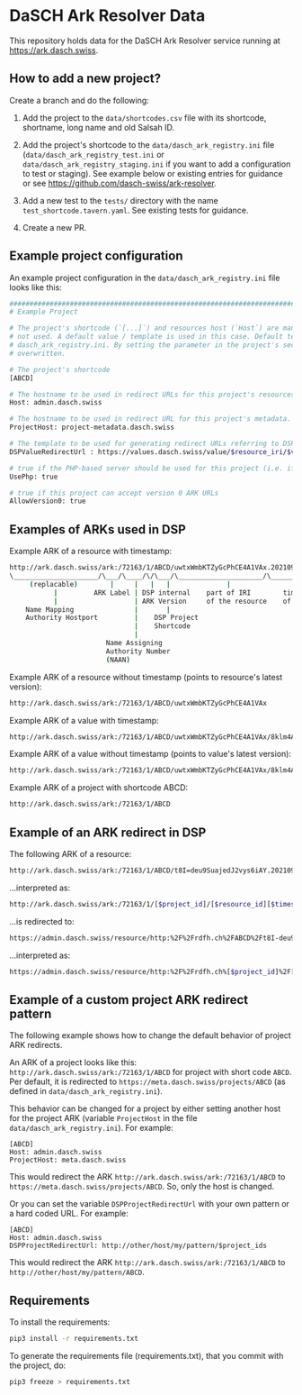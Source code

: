 # DaSCH Ark Resolver Data

This repository holds data for the DaSCH Ark Resolver service running at https://ark.dasch.swiss.

## How to add a new project?

Create a branch and do the following:

1. Add the project to the `data/shortcodes.csv` file with its shortcode, shortname, long name and old Salsah ID.

2. Add the project's shortcode to the `data/dasch_ark_registry.ini` file (`data/dasch_ark_registry_test.ini` or
   `data/dasch_ark_registry_staging.ini` if you want to add a configuration to test or staging). See example below or
   existing entries for guidance or see https://github.com/dasch-swiss/ark-resolver.

3. Add a new test to the `tests/` directory with the name `test_shortcode.tavern.yaml`. See existing tests for guidance.

4. Create a new PR.

## Example project configuration

An example project configuration in the `data/dasch_ark_registry.ini` file looks like this:

```bash 
############################################################################
# Example Project

# The project's shortcode (`[...]`) and resources host (`Host`) are mandatory. All other parameters can be left out if 
# not used. A default value / template is used in this case. Default templates are defined in the top section of 
# dasch_ark_registry.ini. By setting the parameter in the project's section of the file, the default value / template is
# overwritten.

# The project's shortcode
[ABCD]

# The hostname to be used in redirect URLs for this project's resources.
Host: admin.dasch.swiss

# The hostname to be used in redirect URL for this project's metadata.
ProjectHost: project-metadata.dasch.swiss

# The template to be used for generating redirect URLs referring to DSP values.
DSPValueRedirectUrl : https://values.dasch.swiss/value/$resource_iri/$value_id

# true if the PHP-based server should be used for this project (i.e. if project is on Salsah)
UsePhp: true

# true if this project can accept version 0 ARK URLs
AllowVersion0: true
```

## Examples of ARKs used in DSP

Example ARK of a resource with timestamp:

```bash 
http://ark.dasch.swiss/ark:/72163/1/ABCD/uwtxWmbKTZyGcPhCE4A1VAx.20210915T170737243528Z
\_____________________/\___/\____/\/\___/\_____________________/\______________________/
     (replacable)        |     |   |   |              |                    |
           |         ARK Label | DSP internal    part of IRI        timestamp (= version)
           |                   | ARK Version     of the resource    of resource (optional)
    Name Mapping               |       |
    Authority Hostport         |    DSP Project
                               |    Shortcode
                               |
                        Name Assigning
                        Authority Number
                        (NAAN)
```

Example ARK of a resource without timestamp (points to resource's latest version):

```bash
http://ark.dasch.swiss/ark:/72163/1/ABCD/uwtxWmbKTZyGcPhCE4A1VAx
```

Example ARK of a value with timestamp:

```bash 
http://ark.dasch.swiss/ark:/72163/1/ABCD/uwtxWmbKTZyGcPhCE4A1VAx/8klm4AP=QueJIwININnUhgy.20211102T132511610966Z
```

Example ARK of a value without timestamp (points to value's latest version):

```bash 
http://ark.dasch.swiss/ark:/72163/1/ABCD/uwtxWmbKTZyGcPhCE4A1VAx/8klm4AP=QueJIwININnUhgy
```

Example ARK of a project with shortcode ABCD:

```bash
http://ark.dasch.swiss/ark:/72163/1/ABCD
```


## Example of an ARK redirect in DSP

The following ARK of a resource:
```bash
http://ark.dasch.swiss/ark:/72163/1/ABCD/t8I=deu9SuajedJ2vys6iAY.20210915T170737243528Z
```
...interpreted as:
```bash
http://ark.dasch.swiss/ark:/72163/1/[$project_id]/[$resource_id][$timestamp]
```
...is redirected to:
```bash
https://admin.dasch.swiss/resource/http:%2F%2Frdfh.ch%2FABCD%2Ft8I-deu9SuajedJ2vys6iA?version=20210915T170737243528Z
```
...interpreted as:
```bash
https://admin.dasch.swiss/resource/http:%2F%2Frdfh.ch%[$project_id]%2F[$resource_id][$version]
```

## Example of a custom project ARK redirect pattern

The following example shows how to change the default behavior of project ARK redirects.

An ARK of a project looks like this: `http://ark.dasch.swiss/ark:/72163/1/ABCD` for project with short code `ABCD`. Per
default, it is redirected to `https://meta.dasch.swiss/projects/ABCD` (as defined in `data/dasch_ark_registry.ini`).

This behavior can be changed for a project by either setting another host for the project ARK (variable `ProjectHost` 
in the file `data/dasch_ark_registry.ini`). For example:

```
[ABCD]
Host: admin.dasch.swiss
ProjectHost: meta.dasch.swiss
```

This would redirect the ARK `http://ark.dasch.swiss/ark:/72163/1/ABCD` to `https://meta.dasch.swiss/projects/ABCD`.
So, only the host is changed. 

Or you can set the variable `DSPProjectRedirectUrl` with your own pattern or a hard coded URL. For example:

```
[ABCD]
Host: admin.dasch.swiss
DSPProjectRedirectUrl: http://other/host/my/pattern/$project_ids
```

This would redirect the ARK `http://ark.dasch.swiss/ark:/72163/1/ABCD` to `http://other/host/my/pattern/ABCD`.

## Requirements

To install the requirements:

```bash
pip3 install -r requirements.txt
```

To generate the requirements file (requirements.txt), that you commit with the project, do:

```bash
pip3 freeze > requirements.txt
```
